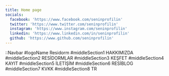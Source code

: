 ```yaml
---
title: Home page
socials:
  facebook: 'https://www.facebook.com/seninprofilin'
  twitter: 'https://www.twitter.com/seninprofilin'
  instagram: 'https://www.instagram.com/seninprofilin'
  linkedin: 'https://www.linkedin.com/in/seninprofilin'
  github: 'https://www.github.com/seninprofilin'
---
```


::Navbar
#logoName
Residorm
#middleSection1
HAKKIMIZDA
#middleSection2
RESİDORMLAR
#middleSection3
KEŞFET
#middleSection4
KAYIT
#middleSection5
İLETİŞİM
#middleSection6
RESİBLOG
#middleSection7
KVKK
#middleSection8
TR
